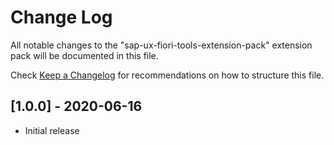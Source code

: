 # Change Log

All notable changes to the "sap-ux-fiori-tools-extension-pack" extension pack will be documented in this file.

Check [Keep a Changelog](http://keepachangelog.com/) for recommendations on how to structure this file.

## [1.0.0] - 2020-06-16

- Initial release
